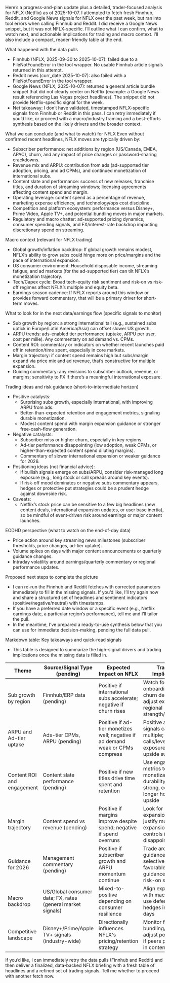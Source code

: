 Here’s a progress-and-plan update plus a detailed, trader-focused analysis for NFLX (Netflix) as of 2025-10-07. I attempted to fetch fresh Finnhub, Reddit, and Google News signals for NFLX over the past week, but ran into tool errors when calling Finnhub and Reddit. I did receive a Google News snippet, but it was not NFLX-specific. I’ll outline what I can confirm, what to watch next, and actionable implications for trading and macro context. I’ll also include a compact, reader-friendly table at the end.

What happened with the data pulls
- Finnhub (NFLX, 2025-09-30 to 2025-10-07): failed due to a FileNotFoundError in the tool wrapper. No usable Finnhub article signals returned in this attempt.
- Reddit news (curr_date 2025-10-07): also failed with a FileNotFoundError in the tool wrapper.
- Google News (NFLX, 2025-10-07): returned a general article bundle snippet that did not clearly center on Netflix (example: a Google News result referencing Las Vegas project headlines). The snippet did not provide Netflix-specific signal for the week.
- Net takeaway: I don’t have validated, timestamped NFLX-specific signals from Finnhub or Reddit in this pass. I can retry immediately if you’d like, or proceed with a macro/industry framing and a best-efforts synthesis based on the likely drivers and the broader context.

What we can conclude (and what to watch) for NFLX
Even without confirmed recent headlines, NFLX moves are typically driven by:
- Subscriber performance: net additions by region (US/Canada, EMEA, APAC), churn, and any impact of price changes or password-sharing crackdowns.
- Revenue mix and ARPU: contribution from ads (ad-supported tier adoption, pricing, and ad CPMs), and continued monetization of international subs.
- Content slate and performance: success of new releases, franchise titles, and duration of streaming windows; licensing agreements affecting content spend and margin.
- Operating leverage: content spend as a percentage of revenue, marketing expense efficiency, and technology/ops cost discipline.
- Competition and platform ecosystem: performance versus Disney+, Prime Video, Apple TV+, and potential bundling moves in major markets.
- Regulatory and macro chatter: ad-supported pricing dynamics, consumer spending signals, and FX/interest-rate backdrop impacting discretionary spend on streaming.

Macro context (relevant for NFLX trading)
- Global growth/inflation backdrop: If global growth remains modest, NFLX’s ability to grow subs could hinge more on price/margins and the pace of international expansion.
- US consumer environment: Household disposable income, streaming fatigue, and ad markets (for the ad-supported tier) can tilt NFLX’s monetization trajectory.
- Tech/Capex cycle: Broad tech-equity risk sentiment and risk-on vs risk-off regimes affect NFLX’s multiple and equity beta.
- Earnings season cadence: If NFLX reports around this window or provides forward commentary, that will be a primary driver for short-term moves.

What to look for in the next data/earnings flow (specific signals to monitor)
- Sub growth by region: a strong international tail (e.g., sustained subs uptick in Europe/Latin America/Asia) can offset slower US growth.
- ARPU trends: ads-enabled tier performance (uptake, ARPU per user, cost per mille). Any commentary on ad demand vs. CPMs.
- Content ROI: commentary or indicators on whether recent launches paid off in retention/time spent, especially in core markets.
- Margin trajectory: if content spend remains high but subs/margin expand via price mix and ad revenue, that’s constructive for multiple expansion.
- Guiding commentary: any revisions to subscriber outlook, revenue, or margins; sensitivity to FX if there’s a meaningful international exposure.

Trading ideas and risk guidance (short-to-intermediate horizon)
- Positive catalysts:
  - Surprising subs growth, especially international, with improving ARPU from ads.
  - Better-than-expected retention and engagement metrics, signaling durable monetization.
  - Modest content spend with margin expansion guidance or stronger free-cash-flow generation.
- Negative catalysts:
  - Subscriber miss or higher churn, especially in key regions.
  - Ad-tier performance disappointing (low adoption, weak CPMs, or higher-than-expected content spend diluting margins).
  - Commentary of slower international expansion or weaker guidance for 2026.
- Positioning ideas (not financial advice):
  - If bullish signals emerge on subs/ARPU, consider risk-managed long exposure (e.g., long stock or call spreads around key events).
  - If risk-off mood dominates or negative subs commentary appears, hedges or protective put strategies could be a prudent hedge against downside risk.
- Caveats:
  - Netflix’s stock price can be sensitive to a few big headlines (new content deals, international expansion updates, or user base inertia), so be mindful of event-driven risk around earnings or major content launches.

EODHD perspective (what to watch on the end-of-day data)
- Price action around key streaming news milestones (subscriber thresholds, price changes, ad-tier uptake).
- Volume spikes on days with major content announcements or quarterly guidance changes.
- Intraday volatility around earnings/quarterly commentary or regional performance updates.

Proposed next steps to complete the picture
- I can re-run the Finnhub and Reddit fetches with corrected parameters immediately to fill in the missing signals. If you’d like, I’ll try again now and share a structured set of headlines and sentiment indicators (positive/negative/neutral) with timestamps.
- If you have a preferred date window or a specific event (e.g., Netflix earnings date, a particular region’s performance), tell me and I’ll tailor the pull.
- In the meantime, I’ve prepared a ready-to-use synthesis below that you can use for immediate decision-making, pending the full data pull.

Markdown table: Key takeaways and quick-read signals
- This table is designed to summarize the high-signal drivers and trading implications once the missing data is filled in.

| Theme | Source/Signal Type (pending) | Expected Impact on NFLX | Trading Implication |
|-------|-------------------------------|---------------------------|---------------------|
| Sub growth by region | Finnhub/ERP data (pending) | Positive if international subs accelerate; negative if churn rises | Watch for regional onboarding vs churn deltas; adjust exposure on regional strength/weakness |
| ARPU and Ad-tier uptake | Ads-tier CPMs, ARPU (pending) | Positive if ad-tier monetizes well; negative if ad demand weak or CPMs compress | Positive ad-tier signals can widen multiple; consider calls/leveraged exposure on upside surprises |
| Content ROI and engagement | Content slate performance (pending) | Positive if new titles drive time spent and retention | Use engagement metrics to gauge monetization durability; if strong, consider longer horizon upside |
| Margin trajectory | Content spend vs revenue (pending) | Positive if margins improve despite spend; negative if spend overruns | Look for margin expansion to justify multiple expansion; risk controls if margins disappoint |
| Guidance for 2026 | Management commentary (pending) | Positive if subscriber growth and ARPU momentum continue | Trade around guidance with selective hedges; favorable guidance supports risk-on sentiment |
| Macro backdrop | US/Global consumer data; FX, rates (general market signals) | Mixed-to-positive depending on consumer resilience | Align exposure with macro regime; use defensive hedges in risk-off days |
| Competitive landscape | Disney+/Prime/Apple TV+ signals (industry-wide) | Directionally influences NFLX's pricing/retention strategy | Monitor for bundling/news; adjust positioning if peers pull ahead in content or price |

If you’d like, I can immediately retry the data pulls (Finnhub and Reddit) and then deliver a finalized, data-backed NFLX briefing with a fresh table of headlines and a refined set of trading signals. Tell me whether to proceed with another fetch now.